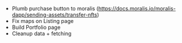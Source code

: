 - Plumb purchase button to moralis (https://docs.moralis.io/moralis-dapp/sending-assets/transfer-nfts)
- Fix maps on Listing page
- Build Portfolio page
- Cleanup data + fetching
